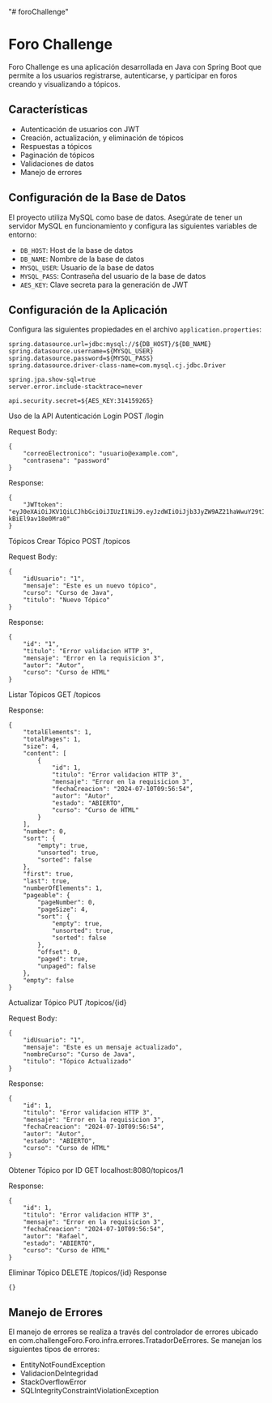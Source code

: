 "# foroChallenge" 
# Foro Challenge

Foro Challenge es una aplicación desarrollada en Java con Spring Boot que permite a los usuarios registrarse, autenticarse, y participar en foros creando y visualizando a tópicos.

## Características

- Autenticación de usuarios con JWT
- Creación, actualización, y eliminación de tópicos
- Respuestas a tópicos
- Paginación de tópicos
- Validaciones de datos
- Manejo de errores

## Configuración de la Base de Datos

El proyecto utiliza MySQL como base de datos. Asegúrate de tener un servidor MySQL en funcionamiento y configura las siguientes variables de entorno:

- `DB_HOST`: Host de la base de datos
- `DB_NAME`: Nombre de la base de datos
- `MYSQL_USER`: Usuario de la base de datos
- `MYSQL_PASS`: Contraseña del usuario de la base de datos
- `AES_KEY`: Clave secreta para la generación de JWT

## Configuración de la Aplicación

Configura las siguientes propiedades en el archivo `application.properties`:

```properties
spring.datasource.url=jdbc:mysql://${DB_HOST}/${DB_NAME}
spring.datasource.username=${MYSQL_USER}
spring.datasource.password=${MYSQL_PASS}
spring.datasource.driver-class-name=com.mysql.cj.jdbc.Driver

spring.jpa.show-sql=true
server.error.include-stacktrace=never

api.security.secret=${AES_KEY:314159265}
```
Uso de la API
Autenticación
Login
POST /login

Request Body:
```
{
    "correoElectronico": "usuario@example.com",
    "contrasena": "password"
}
```

Response:
```
{
    "JWTtoken": "eyJ0eXAiOiJKV1QiLCJhbGciOiJIUzI1NiJ9.eyJzdWIiOiJjb3JyZW9AZ21haWwuY29tIiwiaXNzIjoiZm9ybyIsImlkIjoxLCJleHAiOjE3MjA2MzA3MzF9.uq89vN31EDavpz7f_XGKXiLVS8-kBiEl9av18e0Mra0"
}

```

Tópicos
Crear Tópico
POST /topicos

Request Body:
```
{
    "idUsuario": "1",
    "mensaje": "Este es un nuevo tópico",
    "curso": "Curso de Java",
    "titulo": "Nuevo Tópico"
}
```
Response:
```
{
    "id": "1",
    "titulo": "Error validacion HTTP 3",
    "mensaje": "Error en la requisicion 3",
    "autor": "Autor",
    "curso": "Curso de HTML"
}
```

Listar Tópicos
GET /topicos

Response:
```
{
    "totalElements": 1,
    "totalPages": 1,
    "size": 4,
    "content": [
        {
            "id": 1,
            "titulo": "Error validacion HTTP 3",
            "mensaje": "Error en la requisicion 3",
            "fechaCreacion": "2024-07-10T09:56:54",
            "autor": "Autor",
            "estado": "ABIERTO",
            "curso": "Curso de HTML"
        }
    ],
    "number": 0,
    "sort": {
        "empty": true,
        "unsorted": true,
        "sorted": false
    },
    "first": true,
    "last": true,
    "numberOfElements": 1,
    "pageable": {
        "pageNumber": 0,
        "pageSize": 4,
        "sort": {
            "empty": true,
            "unsorted": true,
            "sorted": false
        },
        "offset": 0,
        "paged": true,
        "unpaged": false
    },
    "empty": false
}

```

Actualizar Tópico
PUT /topicos/{id}

Request Body:

````
{
    "idUsuario": "1",
    "mensaje": "Este es un mensaje actualizado",
    "nombreCurso": "Curso de Java",
    "titulo": "Tópico Actualizado"
}
````
Response:

```
{
    "id": 1,
    "titulo": "Error validacion HTTP 3",
    "mensaje": "Error en la requisicion 3",
    "fechaCreacion": "2024-07-10T09:56:54",
    "autor": "Autor",
    "estado": "ABIERTO",
    "curso": "Curso de HTML"
}
```

Obtener Tópico por ID
GET localhost:8080/topicos/1

Response: 
```
{
    "id": 1,
    "titulo": "Error validacion HTTP 3",
    "mensaje": "Error en la requisicion 3",
    "fechaCreacion": "2024-07-10T09:56:54",
    "autor": "Rafael",
    "estado": "ABIERTO",
    "curso": "Curso de HTML"
}
```

Eliminar Tópico
DELETE /topicos/{id}
Response
```
{}
```

## Manejo de Errores
El manejo de errores se realiza a través del controlador de errores ubicado en com.challengeForo.Foro.infra.errores.TratadorDeErrores. Se manejan los siguientes tipos de errores:

- EntityNotFoundException
- ValidacionDeIntegridad
- StackOverflowError
- SQLIntegrityConstraintViolationException